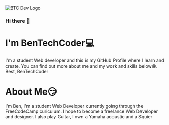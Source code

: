  ![BTC Dev Logo](https://1.bp.blogspot.com/-FygNmZRLywI/X9ajqgcUubI/AAAAAAAAL7U/WWmECCB4iJEO6vtl_ImYcEk91l0AbbOVgCNcBGAsYHQ/w522-h75/BTC%2BDEV%2BLOGO.png)
### Hi there 👋
# I'm BenTechCoder:computer:
I'm a student Web developer and this is my GitHub Profile where I learn and create. You can find out more about me and my work and skills below:grin:. 
Best, BenTechCoder

# About Me:smirk:
I'm Ben, I'm a student Web Developer currently going through the FreeCodeCamp curiculum. I hope to become a freelance Web Developer and designer. I also play Guitar, I own a Yamaha acoustic and a Squier 
<!--
**BenTechCoder/BenTechCoder** is a ✨ _special_ ✨ repository because its `README.md` (this file) appears on your GitHub profile.

Here are some ideas to get you started:

- 🔭 I’m currently working on ...
- 🌱 I’m currently learning ...
- 👯 I’m looking to collaborate on ...
- 🤔 I’m looking for help with ...
- 💬 Ask me about ...
- 📫 How to reach me: ...
- 😄 Pronouns: ...
- ⚡ Fun fact: ...
-->
